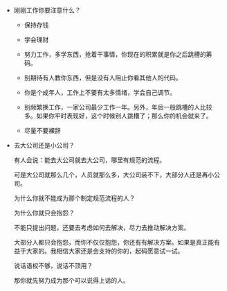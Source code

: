 - 刚刚工作你要注意什么？
  - 保持存钱
  
  - 学会理财
  
  - 努力工作，多学东西，抢着干事情，你现在的积累就是你之后跳槽的筹码。
  
  - 别期待有人教你东西，但是没有人阻止你看其他人的代码。
  
  - 你是个成年人，工作上不要有太多情绪，学会自己调节。
  
  - 别频繁换工作，一家公司最少工作一年。另外，年后一般跳槽的人比较多。如果你平时表现好，这个时候别人跳槽了；那么你的机会就来了。
  
  - 尽量不要裸辞
  
    
  
- 去大公司还是小公司？

  有人会说：能去大公司就去大公司，哪里有规范的流程。

  可是大公司就那么几个，人员就那么多，大公司装不下，大部分人还是再小公司。

  为什么你就不能成为那个制定规范流程的人？

  为什么你就只会抱怨？

  不能只提出问题，还要去考虑如何去解决，尽力去推动解决方案。

  大部分人都只会抱怨，而你不仅仅抱怨，你还有有解决方案。如果是真正能有益于大家的。我相信大家还是会支持的你的，起码愿意试一试。

  说话语权不够，说话不顶用？

  那你就先努力成为那个可以说得上话的人。

  

  
